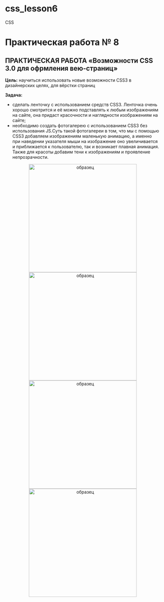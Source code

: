 # css_lesson6
CSS

# Практическая работа № 8

## ПРАКТИЧЕСКАЯ РАБОТА  «Возможности CSS 3.0 для офрмления вею-страниц»

**Цель:** научиться использовать новые возможности CSS3 в дизайнерских целях, для вёрстки страниц

**Задача:** 
*  сделать ленточку с использованием средств CSS3. Ленточка очень хорошо смотрится и её можно подставлять к любым изображениям на сайте, она придаст красочности и наглядности изображениям на сайте;
* необходимо создать фотогалерею с использованием CSS3 без использования JS.Суть такой фотогалереи в том, что мы с помощью CSS3 добавляем изображениям маленькую анимацию, а именно при наведении указателя мыши на изображение оно увеличивается и приближается к пользователю, так и возникает плавная анимация. Также для красоты добавим тени к изображениям и проявление непрозрачности. 
<div align="center"><img src="https://github.com/fufaev/css_lesson6/blob/main/examples/ex1.png" alt="образец" width="350"><img src="https://github.com/fufaev/css_lesson6/blob/main/examples/ex2.png" alt="образец" width="350">
<img src="https://github.com/fufaev/css_lesson6/blob/main/examples/ex3.png" alt="образец" width="350"><img src="https://github.com/fufaev/css_lesson6/blob/main/examples/ex4.png" alt="образец" width="350">
</div>
